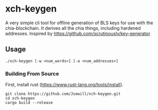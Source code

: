 # xch-keygen

A very simple cli tool for offline generation of BLS keys for use with the chia-blockchain. It derives all the chia things, including hardened addresses. Inspired by https://github.com/scrutinously/key-generator

## Usage

```./xch-keygen [-w <num_words>] [-a <num_addresses>]```

### Building From Source

First, install rust (https://www.rust-lang.org/tools/install).

```shell
git clone https://github.com/Jsewill/xch-keygen.git
cd xch-keygen
cargo build --release
```